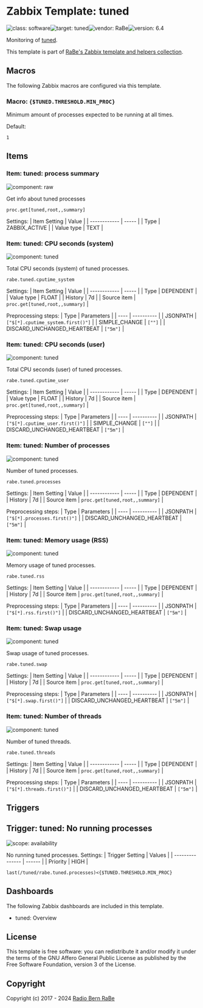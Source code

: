 # Zabbix Template: tuned

![class: software](https://img.shields.io/badge/class-software-00c9bf)![target: tuned](https://img.shields.io/badge/target-tuned-00c9bf)![vendor: RaBe](https://img.shields.io/badge/vendor-RaBe-00c9bf)![version: 6.4](https://img.shields.io/badge/version-6.4-00c9bf)

Monitoring of [tuned](https://tuned-project.org/).

This template is part of [RaBe's Zabbix template and helpers
collection](https://github.com/radiorabe/rabe-zabbix).


## Macros

The following Zabbix macros are configured via this template.

### Macro: `{$TUNED.THRESHOLD.MIN_PROC}`

Minimum amount of processes expected to be running at all times.

Default:
```
1
```

## Items

### Item: tuned: process summary

![component: raw](https://img.shields.io/badge/component-raw-00c9bf)

Get info about tuned processes

```
proc.get[tuned,root,,summary]
```

Settings:
| Item Setting | Value |
| ------------ | ----- |
| Type | ZABBIX_ACTIVE |
| Value type | TEXT |

### Item: tuned: CPU seconds (system)

![component: tuned](https://img.shields.io/badge/component-tuned-00c9bf)

Total CPU seconds (system) of tuned processes.

```
rabe.tuned.cputime_system
```

Settings:
| Item Setting | Value |
| ------------ | ----- |
| Type | DEPENDENT |
| Value type | FLOAT |
| History | 7d |
| Source item | `proc.get[tuned,root,,summary]` |

Preprocessing steps:
| Type | Parameters |
| ---- | ---------- |
| JSONPATH | `["$[*].cputime_system.first()"]` |
| SIMPLE_CHANGE | `[""]` |
| DISCARD_UNCHANGED_HEARTBEAT | `["5m"]` |

### Item: tuned: CPU seconds (user)

![component: tuned](https://img.shields.io/badge/component-tuned-00c9bf)

Total CPU seconds (user) of tuned processes.

```
rabe.tuned.cputime_user
```

Settings:
| Item Setting | Value |
| ------------ | ----- |
| Type | DEPENDENT |
| Value type | FLOAT |
| History | 7d |
| Source item | `proc.get[tuned,root,,summary]` |

Preprocessing steps:
| Type | Parameters |
| ---- | ---------- |
| JSONPATH | `["$[*].cputime_user.first()"]` |
| SIMPLE_CHANGE | `[""]` |
| DISCARD_UNCHANGED_HEARTBEAT | `["5m"]` |

### Item: tuned: Number of processes

![component: tuned](https://img.shields.io/badge/component-tuned-00c9bf)

Number of tuned processes.

```
rabe.tuned.processes
```

Settings:
| Item Setting | Value |
| ------------ | ----- |
| Type | DEPENDENT |
| History | 7d |
| Source item | `proc.get[tuned,root,,summary]` |

Preprocessing steps:
| Type | Parameters |
| ---- | ---------- |
| JSONPATH | `["$[*].processes.first()"]` |
| DISCARD_UNCHANGED_HEARTBEAT | `["5m"]` |

### Item: tuned: Memory usage (RSS)

![component: tuned](https://img.shields.io/badge/component-tuned-00c9bf)

Memory usage of tuned processes.

```
rabe.tuned.rss
```

Settings:
| Item Setting | Value |
| ------------ | ----- |
| Type | DEPENDENT |
| History | 7d |
| Source item | `proc.get[tuned,root,,summary]` |

Preprocessing steps:
| Type | Parameters |
| ---- | ---------- |
| JSONPATH | `["$[*].rss.first()"]` |
| DISCARD_UNCHANGED_HEARTBEAT | `["5m"]` |

### Item: tuned: Swap usage

![component: tuned](https://img.shields.io/badge/component-tuned-00c9bf)

Swap usage of tuned processes.

```
rabe.tuned.swap
```

Settings:
| Item Setting | Value |
| ------------ | ----- |
| Type | DEPENDENT |
| History | 7d |
| Source item | `proc.get[tuned,root,,summary]` |

Preprocessing steps:
| Type | Parameters |
| ---- | ---------- |
| JSONPATH | `["$[*].swap.first()"]` |
| DISCARD_UNCHANGED_HEARTBEAT | `["5m"]` |

### Item: tuned: Number of threads

![component: tuned](https://img.shields.io/badge/component-tuned-00c9bf)

Number of tuned threads.

```
rabe.tuned.threads
```

Settings:
| Item Setting | Value |
| ------------ | ----- |
| Type | DEPENDENT |
| History | 7d |
| Source item | `proc.get[tuned,root,,summary]` |

Preprocessing steps:
| Type | Parameters |
| ---- | ---------- |
| JSONPATH | `["$[*].threads.first()"]` |
| DISCARD_UNCHANGED_HEARTBEAT | `["5m"]` |

## Triggers

## Trigger: tuned: No running processes

![scope: availability](https://img.shields.io/badge/scope-availability-00c9bf)

No running tuned processes.
Settings:
| Trigger Setting | Values |
| --------------- | ------ |
| Priority | HIGH |

```
last(/tuned/rabe.tuned.processes)<{$TUNED.THRESHOLD.MIN_PROC}
```

## Dashboards

The following Zabbix dashboards are included in this template.
* tuned: Overview

## License

This template is free software: you can redistribute it and/or modify it under
the terms of the GNU Affero General Public License as published by the Free
Software Foundation, version 3 of the License.

## Copyright

Copyright (c) 2017 - 2024 [Radio Bern RaBe](http://www.rabe.ch)

